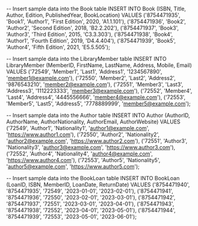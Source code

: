 -- Insert sample data into the Book table
INSERT INTO Book (ISBN, Title, Author, Edition, PublishedYear, BookLocation) VALUES
('8754471935', 'Book1', 'Author1', 'First Edition', 2020, 'A1.1.101'),
('8754471936', 'Book2', 'Author2', 'Second Edition', 2018, 'B2.2.202'),
('8754471937', 'Book3', 'Author3', 'Third Edition', 2015, 'C3.3.303'),
('8754471938', 'Book4', 'Author1', 'Fourth Edition', 2019, 'D4.4.404'),
('8754471939', 'Book5', 'Author4', 'Fifth Edition', 2021, 'E5.5.505');

-- Insert sample data into the LibraryMember table
INSERT INTO LibraryMember (MemberID, FirstName, LastName, Address, Mobile, Email) VALUES
('72549', 'Member1', 'Last1', 'Address1', '1234567890', 'member1@example.com'),
('72550', 'Member2', 'Last2', 'Address2', '9876543210', 'member2@example.com'),
('72551', 'Member3', 'Last3', 'Address3', '1112223333', 'member3@example.com'),
('72552', 'Member4', 'Last4', 'Address4', '4445556666', 'member4@example.com'),
('72553', 'Member5', 'Last5', 'Address5', '7778889999', 'member5@example.com');

-- Insert sample data into the Author table
INSERT INTO Author (AuthorID, AuthorName, AuthorNationality, AuthorEmail, AuthorWebsite) VALUES
('72549', 'Author1', 'Nationality1', 'author1@example.com', 'https://www.author1.com'),
('72550', 'Author2', 'Nationality2', 'author2@example.com', 'https://www.author2.com'),
('72551', 'Author3', 'Nationality3', 'author3@example.com', 'https://www.author3.com'),
('72552', 'Author4', 'Nationality4', 'author4@example.com', 'https://www.author4.com'),
('72553', 'Author5', 'Nationality5', 'author5@example.com', 'https://www.author5.com');

-- Insert sample data into the BookLoan table
INSERT INTO BookLoan (LoanID, ISBN, MemberID, LoanDate, ReturnDate) VALUES
('8754471940', '8754471935', '72549', '2023-01-01', '2023-02-01'),
('8754471941', '8754471936', '72550', '2023-02-01', '2023-03-01'),
('8754471942', '8754471937', '72551', '2023-03-01', '2023-04-01'),
('8754471943', '8754471938', '72552', '2023-04-01', '2023-05-01'),
('8754471944', '8754471939', '72553', '2023-05-01', '2023-06-01');
